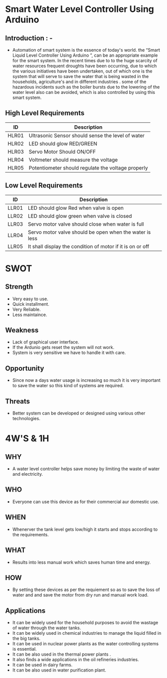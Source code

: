 # Smart Water Level Controller Using Arduino
## Introduction : -
* Automation of smart system is the essence of today's world. the “Smart Liquid Level Controller Using Arduino ”, can be an appropriate example for the smart system. In the recent times due to to the huge scarcity of water resources frequent droughts have been occurring, due to which the various initiatives have been undertaken, out of which one is the system that will serve to save the water that is being wasted in the households, agriculture's and in different industries . some of the hazardous incidents such as the boiler bursts due to the lowering of the water level also can be avoided, which is also controlled by using this smart system.
## High Level Requirements
|ID|Description|
|----|------|
|HLR01|Ultrasonic Sensor should sense the level of water|
|HLR02|LED should glow RED/GREEN|
|HLR03|Servo Motor Should ON/OFF|
|HLR04|Voltmeter should measure the voltage|
|HLR05|Potentiometer should regulate the voltage properly|
## Low Level Requirements
|ID|Description|
|----|------|
|LLR01|LED should glow Red when valve is open|
|LLR02|LED should glow green when valve is closed|
|LLR03|Servo motor valve should close when water is full|
|LLR04|Servo motor valve should be open when the water is less|
|LLR05|It shall display the condition of motor if it is on or off|
# SWOT
## Strength
* Very easy to use.
* Quick installment.
* Very Reliable.
* Less maintaince.
## Weakness
* Lack of graphical user interface.
* If the Ardunio gets reset the system will not work.
* System is very sensitive we have to handle it with care.
## Opportunity
* Since now a days water usage is increasing so much it is very important to save the water so this kind of systems are required.
## Threats
* Better system can be developed or designed using various other technologies.
# 4W'S & 1H
## WHY
* A water level controller helps save money by limiting the waste of water and electricity.
## WHO
* Everyone can use this device as for their commercial aur domestic use.
## WHEN
* Whenerver the tank level gets low/high it starts and stops according to the requirements.
## WHAT
* Results into less manual work which saves human time and energy.
## HOW
* By setting these devices as per the requiement so as to save the loss of water and and save the motor from dry run and manual work load.
## Applications
* It can be widely used for the household purposes to avoid the wastage of water through the water tanks.
* It can be widely used in chemical industries to manage the liquid filled in the big tanks.
* It can be used in nuclear power plants as the water controlling systems is essential.
* It can be also used in the thermal power plants .
* It also finds a wide applications in the oil refineries industries.
* It can be used in dairy farms.
* It can be also used in water purification plant.